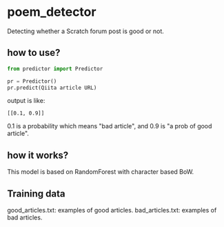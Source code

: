 # poem_detector
Detecting whether a Scratch forum post is good or not.

## how to use?

```python
from predictor import Predictor

pr = Predictor()
pr.predict(Qiita article URL)
```

output is like:

```
[[0.1, 0.9]]
```

0.1 is a probability which means "bad article", and 0.9 is "a prob of good article".

## how it works?

This model is based on RandomForest with character based BoW.

## Training data

good_articles.txt: examples of good articles.
bad_articles.txt: examples of bad articles.

